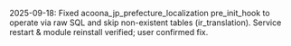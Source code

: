 2025-09-18: Fixed acoona_jp_prefecture_localization pre_init_hook to operate via raw SQL and skip non-existent tables (ir_translation). Service restart & module reinstall verified; user confirmed fix.